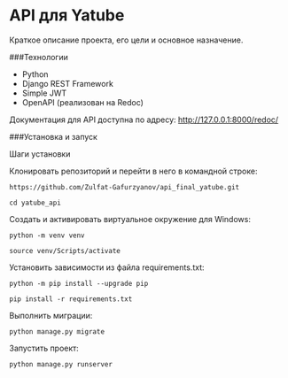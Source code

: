 # API для Yatube

Краткое описание проекта, его цели и основное назначение.

###Технологии

- Python
- Django REST Framework
- Simple JWT
- OpenAPI (реализован на Redoc)
  
Документация для API доступна по адресу: http://127.0.0.1:8000/redoc/

###Установка и запуск

Шаги установки

Клонировать репозиторий и перейти в него в командной строке:

```
https://github.com/Zulfat-Gafurzyanov/api_final_yatube.git
```

```
cd yatube_api
```

Cоздать и активировать виртуальное окружение для Windows:

```
python -m venv venv
```

```
source venv/Scripts/activate
```

Установить зависимости из файла requirements.txt:

```
python -m pip install --upgrade pip
```

```
pip install -r requirements.txt
```

Выполнить миграции:

```
python manage.py migrate
```

Запустить проект:

```
python manage.py runserver
```
